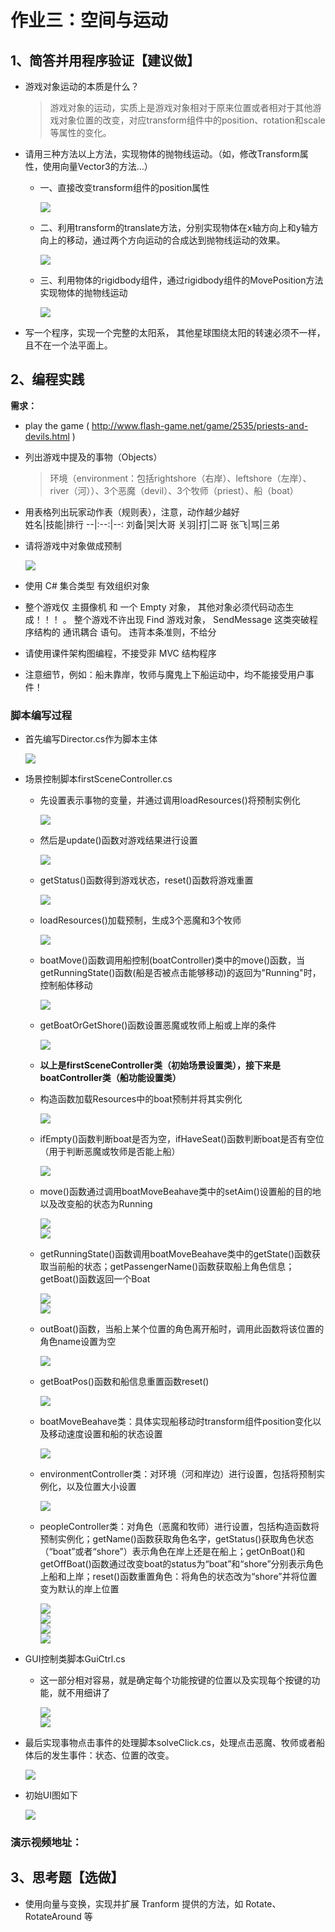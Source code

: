 # 作业三：空间与运动
## 1、简答并用程序验证【建议做】
- 游戏对象运动的本质是什么？
     > 游戏对象的运动，实质上是游戏对象相对于原来位置或者相对于其他游戏对象位置的改变，对应transform组件中的position、rotation和scale等属性的变化。 
- 请用三种方法以上方法，实现物体的抛物线运动。（如，修改Transform属性，使用向量Vector3的方法…）  
    - 一、直接改变transform组件的position属性  
      
        ![](images/move1.png)  
      
    - 二、利用transform的translate方法，分别实现物体在x轴方向上和y轴方向上的移动，通过两个方向运动的合成达到抛物线运动的效果。 

        ![](images/move2.png)  
           
    - 三、利用物体的rigidbody组件，通过rigidbody组件的MovePosition方法实现物体的抛物线运动  
      
        ![](images/move3.png)  
          

- 写一个程序，实现一个完整的太阳系， 其他星球围绕太阳的转速必须不一样，且不在一个法平面上。
## 2、编程实践
**需求：**
- play the game ( http://www.flash-game.net/game/2535/priests-and-devils.html )
- 列出游戏中提及的事物（Objects）
    > 环境（environment：包括rightshore（右岸）、leftshore（左岸）、river（河））、3个恶魔（devil）、3个牧师（priest）、船（boat）

- 用表格列出玩家动作表（规则表），注意，动作越少越好  
 姓名|技能|排行
--|:--:|--:
刘备|哭|大哥
关羽|打|二哥
张飞|骂|三弟
- 请将游戏中对象做成预制  
  
    ![](images/pre.png)  

- 使用 C# 集合类型 有效组织对象
- 整个游戏仅 主摄像机 和 一个 Empty 对象， 其他对象必须代码动态生成！！！ 。 整个游戏不许出现 Find 游戏对象， SendMessage 这类突破程序结构的 通讯耦合 语句。 违背本条准则，不给分
- 请使用课件架构图编程，不接受非 MVC 结构程序
- 注意细节，例如：船未靠岸，牧师与魔鬼上下船运动中，均不能接受用户事件！
### 脚本编写过程  
- 首先编写Director.cs作为脚本主体  

    ![](images/code0.png)  
      
- 场景控制脚本firstSceneController.cs
    - 先设置表示事物的变量，并通过调用loadResources()将预制实例化 
     
        ![](images/code1.png)  
       
    - 然后是update()函数对游戏结果进行设置  
      
        ![](images/code2.png)  
          
    - getStatus()函数得到游戏状态，reset()函数将游戏重置
      
        ![](images/code3.png)  
          
    - loadResources()加载预制，生成3个恶魔和3个牧师
      
        ![](images/code4.png)  
    
    - boatMove()函数调用船控制(boatController)类中的move()函数，当getRunningState()函数(船是否被点击能够移动)的返回为"Running"时，控制船体移动  
      
        ![](images/code5.png)  
          
    - getBoatOrGetShore()函数设置恶魔或牧师上船或上岸的条件  
      
        ![](images/code6.png)  
    - **以上是firstSceneController类（初始场景设置类），接下来是boatController类（船功能设置类）**  
  
   - 构造函数加载Resources中的boat预制并将其实例化  
     
        ![](images/code7.png)  
          
    - ifEmpty()函数判断boat是否为空，ifHaveSeat()函数判断boat是否有空位（用于判断恶魔或牧师是否能上船）  
      
        ![](images/code8.png)  
          
    - move()函数通过调用boatMoveBeahave类中的setAim()设置船的目的地以及改变船的状态为Running  
      
        ![](images/code9.png)  
        ![](images/code10.png)  
      
    - getRunningState()函数调用boatMoveBeahave类中的getState()函数获取当前船的状态；getPassengerName()函数获取船上角色信息；getBoat()函数返回一个Boat  
      
        ![](images/code11.png)  
        ![](images/code12.png)  
          
    - outBoat()函数，当船上某个位置的角色离开船时，调用此函数将该位置的角色name设置为空  
      
        ![](images/code13.png)  
          
    - getBoatPos()函数和船信息重置函数reset()  
      
        ![](images/code14.png)  
          
    - boatMoveBeahave类：具体实现船移动时transform组件position变化以及移动速度设置和船的状态设置  
  
        ![](images/code15.png)  
     
    - environmentController类：对环境（河和岸边）进行设置，包括将预制实例化，以及位置大小设置  
  
        ![](images/code16.png)  
      
    - peopleController类：对角色（恶魔和牧师）进行设置，包括构造函数将预制实例化；getName()函数获取角色名字，getStatus()获取角色状态（“boat”或者“shore”）表示角色在岸上还是在船上；getOnBoat()和getOffBoat()函数通过改变boat的status为“boat”和“shore”分别表示角色上船和上岸；reset()函数重置角色：将角色的状态改为“shore”并将位置变为默认的岸上位置  
  
        ![](images/code17.png)  
        ![](images/code18.png)  
        ![](images/code19.png)  
        ![](images/code20.png)  
          
- GUI控制类脚本GuiCtrl.cs  
    - 这一部分相对容易，就是确定每个功能按键的位置以及实现每个按键的功能，就不用细讲了  
      
        ![](images/code21.png)  
        ![](images/code22.png)  
          
- 最后实现事物点击事件的处理脚本solveClick.cs，处理点击恶魔、牧师或者船体后的发生事件：状态、位置的改变。  
  
    ![](images/code23.png)  
  
- 初始UI图如下  
  
    ![](images/UI.png)  
  
### 演示视频地址：
## 3、思考题【选做】
- 使用向量与变换，实现并扩展 Tranform 提供的方法，如 Rotate、RotateAround 等
